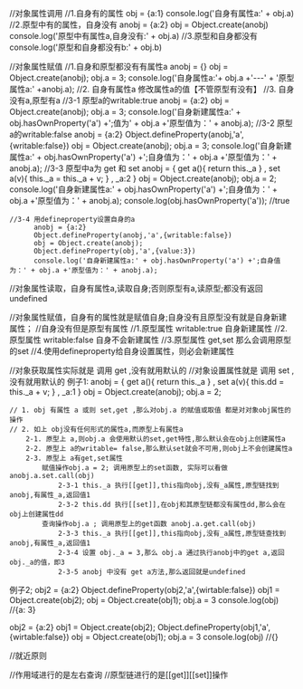 //对象属性调用
//1.自身有的属性
obj = {a:1}
console.log('自身有属性a:' + obj.a)
//2.原型中有的属性，自身没有
anobj = {a:2}
obj = Object.create(anobj)
console.log('原型中有属性a,自身没有:' + obj.a)
//3.原型和自身都没有
console.log('原型和自身都没有b:' + obj.b)

//对象属性赋值
//1.自身和原型都没有有属性a
anobj = {}
obj = Object.create(anobj);
obj.a = 3;
console.log('自身属性a:'+ obj.a +'---' + '原型属性a:' +anobj.a);
//2. 自身有属性a 修改属性a的值【不管原型有没有】
//3. 自身没有a,原型有a
    //3-1 原型a的writable:true
    anobj = {a:2}
    obj = Object.create(anobj);
    obj.a = 3;
    console.log('自身新建属性a:' + obj.hasOwnProperty('a') +';值为' + obj.a +'原型值为：' + anobj.a);
    //3-2 原型a的writable:false
    anobj = {a:2}
    Object.defineProperty(anobj,'a',{writable:false})
    obj = Object.create(anobj);
    obj.a = 3;
    console.log('自身新建属性a:' + obj.hasOwnProperty('a') +';自身值为：' + obj.a +'原型值为：' + anobj.a);
    //3-3 原型中a为 get 和 set
        anobj = {
            get a(){ 
                return this._a
            } , 
            set a(v){
                this._a  = this._a + v;
            } ,
            _a:2
         }
        obj = Object.create(anobj);
        obj.a = 2;
        console.log('自身新建属性a:' + obj.hasOwnProperty('a') +';自身值为：' + obj.a +'原型值为：' + anobj.a);
        console.log(obj.hasOwnProperty('a')); //true 

    //3-4 用defineproperty设置自身的a
          anobj = {a:2}
          Object.defineProperty(anobj,'a',{writable:false})
          obj = Object.create(anobj);
          Object.defineProperty(obj,'a',{value:3})       
          console.log('自身新建属性a:' + obj.hasOwnProperty('a') +';自身值为：' + obj.a +'原型值为：' + anobj.a);






//对象属性读取，自身有属性a,读取自身;否则原型有a,读原型;都没有返回undefined

//对象属性赋值，自身有的属性就是赋值自身;自身没有且原型没有就是自身新建属性；
//自身没有但是原型有属性
    //1.原型属性 writable:true 自身新建属性
    //2.原型属性 writable:false 自身不会新建属性
    //3.原型属性 get,set 那么会调用原型的set
    //4.使用defineproperty给自身设置属性，则必会新建属性
    
//对象获取属性实际就是 调用 get ,没有就用默认的
//对象设置属性就是 调用 set ,没有就用默认的 
例子1:
    anobj = {
        get a(){ 
            return this._a
        } , 
        set a(v){
            this.dd  = this._a + v;
        } ,
        _a:1
        }
    obj = Object.create(anobj);
    obj.a = 2;

    // 1. obj 有属性 a 或则 set,get ,那么对obj.a 的赋值或取值 都是对对象obj属性的操作
    // 2. 如上 obj没有任何形式的属性a,而原型上有属性a
        2-1. 原型上 a,则obj.a 会使用默认的set,get特性,那么默认会在obj上创建属性a
        2-2. 原型上 a的writable= false,那么默认set就会不可用,则obj上不会创建属性a
        2-3. 原型上 a有get,set属性
            赋值操作obj.a = 2; 调用原型上的set函数, 实际可以看做 anobj.a.set.call(obj)
                2-3-1 this._a 执行[[get]],this指向obj,没有_a属性,原型链找到anobj,有属性_a,返回值1
                2-3-2 this.dd 执行[[set]],在obj和其原型链都没有属性dd,那么会在obj上创建属性dd 
            查询操作obj.a ; 调用原型上的get函数 anobj.a.get.call(obj)
                2-3-3 this._a 执行[[get]],this指向obj,没有_a属性,原型链查找到anobj,有属性_a,返回值1
                2-3-4 设置 obj._a = 3,那么 obj.a 通过执行anobj中的get a,返回obj._a的值，即3
                2-3-5 anobj 中没有 get a方法,那么返回就是undefined

        
例子2;
obj2 = {a:2}
Object.defineProperty(obj2,'a',{wirtable:false})
obj1 = Object.create(obj2);
obj = Object.create(obj1);
obj.a = 3 
console.log(obj)  //{a: 3}


obj2 = {a:2}
obj1 = Object.create(obj2);
Object.defineProperty(obj1,'a',{wirtable:false})
obj = Object.create(obj1);
obj.a = 3 
console.log(obj) //{}

//就近原则

//作用域进行的是左右查询
//原型链进行的是[[get]][[set]]操作